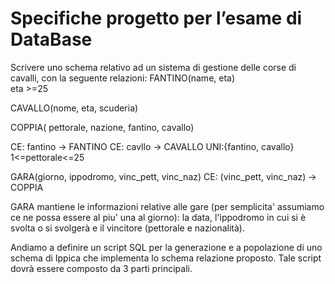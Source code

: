 # Specifiche progetto per l’esame di DataBase 

Scrivere uno schema relativo ad un sistema di gestione delle corse di cavalli, con la seguente relazioni:
FANTINO(name, eta)  
eta >=25

CAVALLO(nome, eta, scuderia)

COPPIA( pettorale, nazione, fantino, cavallo)

CE: fantino -> FANTINO
CE: cavllo -> CAVALLO
UNI:{fantino, cavallo}
1<=pettorale<=25

GARA(giorno, ippodromo, vinc_pett, vinc_naz)
CE: (vinc_pett, vinc_naz) -> COPPIA

GARA mantiene le informazioni relative alle gare (per semplicita' assumiamo ce ne possa essere al piu' una al giorno): 
la data, l'ippodromo in cui si è svolta  o si svolgerà e il vincitore (pettorale e nazionalità).

Andiamo a definire un script SQL per la generazione e a popolazione di uno schema di Ippica che implementa lo schema relazione proposto.
Tale script dovrà essere composto da 3 parti principali.



